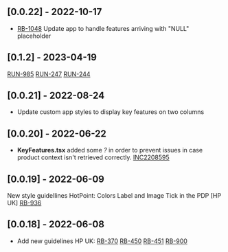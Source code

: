 ## [0.0.22] - 2022-10-17

- [RB-1048](https://whirlpoolgtm.atlassian.net/browse/RB-1048) Update app to handle features arriving with "NULL" placeholder
## [0.1.2] - 2023-04-19
[RUN-985](https://whirlpoolgtm.atlassian.net/browse/RUN-985)
[RUN-247](https://whirlpoolgtm.atlassian.net/browse/RUN-247)
[RUN-244](https://whirlpoolgtm.atlassian.net/browse/RUN-244)
## [0.0.21] - 2022-08-24

- Update custom app styles to display key features on two columns

## [0.0.20] - 2022-06-22

- **KeyFeatures.tsx** added some *?* in order to prevent issues in case product context isn't retrieved correctly. [INC2208595](https://whirlpool.service-now.com/nav_to.do?uri=incident.do?sys_id=8f5f085e47045590a6c91978f36d436a%26sysparm_view=RPTa6ccc9921bff3818cdf96397624bcba8)

## [0.0.19] - 2022-06-09
New style guidellines HotPoint: Colors Label and Image Tick in the PDP [HP UK]
[RB-936](https://whirlpoolgtm.atlassian.net/browse/RB-936)
## [0.0.18] - 2022-06-08
- Add new guidelines HP UK:
[RB-370](https://whirlpoolgtm.atlassian.net/browse/RB-370)
[RB-450](https://whirlpoolgtm.atlassian.net/browse/RB-450)
[RB-451](https://whirlpoolgtm.atlassian.net/browse/RB-451)
[RB-900](https://whirlpoolgtm.atlassian.net/browse/RB-900)

